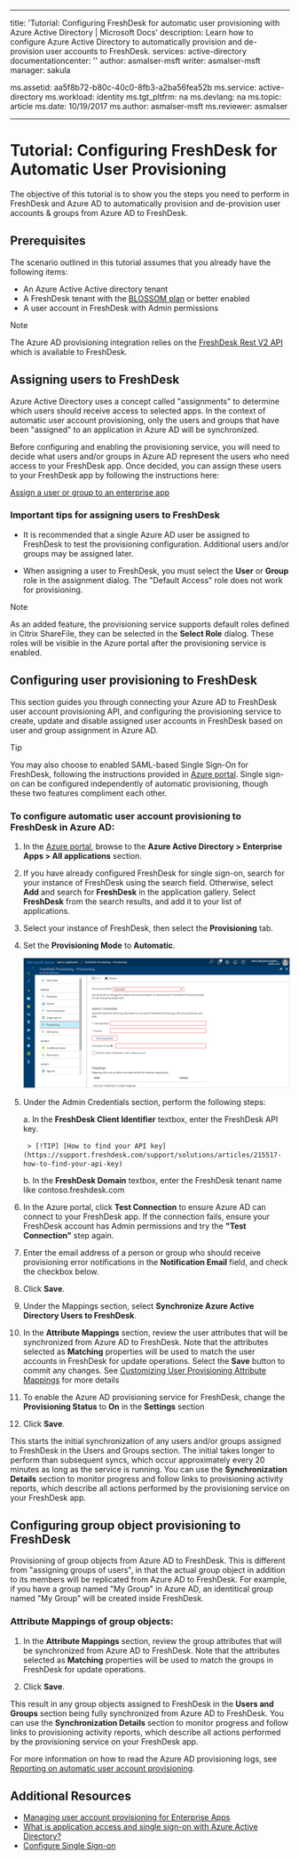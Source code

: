 ﻿---

title: 'Tutorial: Configuring FreshDesk for automatic user provisioning with Azure Active Directory | Microsoft Docs'
description: Learn how to configure Azure Active Directory to automatically provision and de-provision user accounts to FreshDesk.
services: active-directory
documentationcenter: ''
author: asmalser-msft
writer: asmalser-msft
manager: sakula

ms.assetid: aa5f8b72-b80c-40c0-8fb3-a2ba56fea52b
ms.service: active-directory
ms.workload: identity
ms.tgt_pltfrm: na
ms.devlang: na
ms.topic: article
ms.date: 10/19/2017
ms.author: asmalser-msft
ms.reviewer: asmalser

---

# Tutorial: Configuring FreshDesk for Automatic User Provisioning

The objective of this tutorial is to show you the steps you need to perform in FreshDesk and Azure AD to automatically provision and de-provision user accounts & groups from Azure AD to FreshDesk.

## Prerequisites

The scenario outlined in this tutorial assumes that you already have the following items:

*   An Azure Active Active directory tenant
*   A FreshDesk tenant with the [BLOSSOM plan](https://freshdesk.com/pricing) or better enabled 
*   A user account in FreshDesk with Admin permissions 

> [!NOTE] 
> The Azure AD provisioning integration relies on the [FreshDesk Rest V2 API](https://developers.freshdesk.com/api/) which is available to FreshDesk.

## Assigning users to FreshDesk

Azure Active Directory uses a concept called "assignments" to determine which users should receive access to selected apps. In the context of automatic user account provisioning, only the users and groups that have been "assigned" to an application in Azure AD will be synchronized. 

Before configuring and enabling the provisioning service, you will need to decide what users and/or groups in Azure AD represent the users who need access to your FreshDesk app. Once decided, you can assign these users to your FreshDesk app by following the instructions here:

[Assign a user or group to an enterprise app](active-directory-coreapps-assign-user-azure-portal.md)

### Important tips for assigning users to FreshDesk

*	It is recommended that a single Azure AD user be assigned to FreshDesk to test the provisioning configuration. Additional users and/or groups may be assigned later.

*	When assigning a user to FreshDesk, you must select the **User** or **Group** role in the assignment dialog. The "Default Access" role does not work for provisioning.

> [!NOTE] 
> As an added feature, the provisioning service supports default roles defined in Citrix ShareFile, they can be selected in the **Select Role** dialog. These roles will be visible in the Azure portal after the provisioning service is enabled.

## Configuring user provisioning to FreshDesk 

This section guides you through connecting your Azure AD to FreshDesk user account provisioning API, and configuring the provisioning service to create, update and disable assigned user accounts in FreshDesk based on user and group assignment in Azure AD.

> [!TIP]
> You may also choose to enabled SAML-based Single Sign-On for FreshDesk, following the instructions provided in [Azure portal](https://portal.azure.com). Single sign-on can be configured independently of automatic provisioning, though these two features compliment each other.

### To configure automatic user account provisioning to FreshDesk in Azure AD:

1)	In the [Azure portal](https://portal.azure.com), browse to the **Azure Active Directory > Enterprise Apps > All applications**  section.

2) If you have already configured FreshDesk for single sign-on, search for your instance of FreshDesk using the search field. Otherwise, select **Add** and search for **FreshDesk** in the application gallery. Select **FreshDesk** from the search results, and add it to your list of applications.

3)	Select your instance of FreshDesk, then select the **Provisioning** tab.

4)	Set the **Provisioning Mode** to **Automatic**.

    ![FreshDesk Provisioning](./media/active-directory-saas-freshdesk-provisioning-tutorial/freshdeskazureprovisioning.png)
    
5) Under the Admin Credentials section, perform the following steps:
   
    a. In the **FreshDesk Client Identifier** textbox, enter the FreshDesk API key.

        > [!TIP] [How to find your API key](https://support.freshdesk.com/support/solutions/articles/215517-how-to-find-your-api-key)
    
    b. In the **FreshDesk Domain** textbox, enter the FreshDesk tenant name like contoso.freshdesk.com

6) In the Azure portal, click **Test Connection** to ensure Azure AD can connect to your FreshDesk app. If the connection fails, ensure your FreshDesk account has Admin permissions and try the **"Test Connection"** step again.

7) Enter the email address of a person or group who should receive provisioning error notifications in the **Notification Email** field, and check the checkbox below.

8) Click **Save**. 

9) Under the Mappings section, select **Synchronize Azure Active Directory Users to FreshDesk**.

10) In the **Attribute Mappings** section, review the user attributes that will be synchronized from Azure AD to FreshDesk. Note that the attributes selected as **Matching** properties will be used to match the user accounts in FreshDesk for update operations. Select the **Save** button to commit any changes. See [Customizing User Provisioning Attribute Mappings](active-directory-saas-customizing-attribute-mappings.md) for more details

11) To enable the Azure AD provisioning service for FreshDesk, change the **Provisioning Status** to **On** in the **Settings** section

12) Click **Save**. 

This starts the initial synchronization of any users and/or groups assigned to FreshDesk in the Users and Groups section. The initial takes longer to perform than subsequent syncs, which occur approximately every 20 minutes as long as the service is running. You can use the **Synchronization Details** section to monitor progress and follow links to provisioning activity reports, which describe all actions performed by the provisioning service on your FreshDesk app.

## Configuring group object provisioning to FreshDesk 

Provisioning of group objects from Azure AD to FreshDesk. This is different from "assigning groups of users", in that the actual group object in addition to its members will be replicated from Azure AD to FreshDesk. For example, if you have a group named "My Group" in Azure AD, an identitical group named "My Group" will be created inside FreshDesk.

### Attribute Mappings of group objects:

1) In the **Attribute Mappings** section, review the group attributes that will be synchronized from Azure AD to FreshDesk. Note that the attributes selected as **Matching** properties will be used to match the groups in FreshDesk for update operations. 

2) Click **Save**.

This result in any group objects assigned to FreshDesk in the **Users and Groups** section being fully synchronized from Azure AD to FreshDesk. You can use the **Synchronization Details** section to monitor progress and follow links to provisioning activity reports, which describe all actions performed by the provisioning service on your FreshDesk app.

For more information on how to read the Azure AD provisioning logs, see [Reporting on automatic user account provisioning](https://docs.microsoft.com/en-us/azure/active-directory/active-directory-saas-provisioning-reporting).

## Additional Resources

* [Managing user account provisioning for Enterprise Apps](active-directory-enterprise-apps-manage-provisioning.md)
* [What is application access and single sign-on with Azure Active Directory?](active-directory-appssoaccess-whatis.md)
* [Configure Single Sign-on](active-directory-saas-freshdesk-tutorial.md)